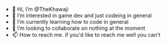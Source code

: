 - 👋 Hi, I’m @TheKhawaji
- 👀 I’m interested in game dev and just codeing in general
- 🌱 I’m currently learning how to code in general
- 💞️ I’m looking to collaborate on nothing at the moment
- 📫 How to reach me. if you'd like to reach me well you can't

<!---
TheKhawaji/TheKhawaji is a ✨ special ✨ repository because its `README.md` (this file) appears on your GitHub profile.
You can click the Preview link to take a look at your changes.
--->
